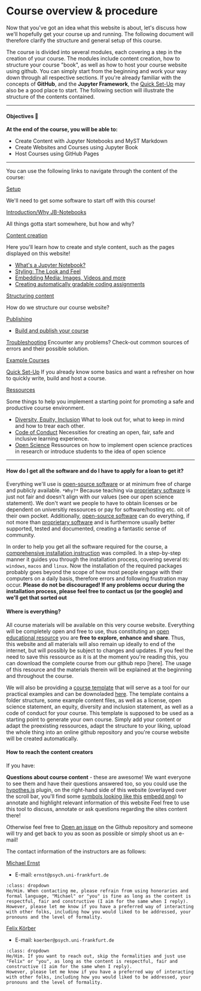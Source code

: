 # Course overview & procedure

Now that you've got an idea what this website is about, let's discuss how we'll hopefully get your course up and running. The following document will therefore clarify the structure and general setup of this course.

The course is divided into several modules, each covering a step in the creation of your course. The modules include content creation, how to structure your course "book", as well as how to host your course website using github. You can simply start from the beginning and work your way down through all respective sections. If you're already familiar with the concepts of **GitHub**, and the **Jupyter Framework**, the [Quick Set-Up](./10min.ipynb) may also be a good place to start.
The following section will illustrate the structure of the contents contained.
___
#### Objectives 📍

**At the end of the course, you will be able to:**

* Create Content with Jupyter Notebooks and MyST Markdown
* Create Websites and Courses using Jupyter Book
* Host Courses using GitHub Pages
___

You can use the following links to navigate through the content of the course:

[Setup](./setup/setup.ipynb)

We'll need to get some software to start off with this course! 

[Introduction/Why JB-Notebooks](./intro/whyjb.ipynb)

All things gotta start somewhere, but how and why?


[Content creation](./tutorialcontent/writing.ipynb)

Here you'll learn how to create and style content, such as the pages displayed on this website!

- [What's a Jupyter Notebook?](.tutorialcontent/writing/cells)
- [Styling: The Look and Feel](./tutorialcontent/writing/styling)
- [Embedding Media: Images, Videos and more](./tutorialcontent/writing/media)
- [Creating automatically gradable coding assignments](./tutorialcontent/writing/nbgrader)

[Structuring content](./tutorialcontent/structure)

How do we structure our course website?

[Publishing](./tutorialcontent/publishing/publishing)
- [Build and publish your course](./tutorialcontent/publishing/account)

[Troubleshooting](./tutorialcontent/troubleshooting)
Encounter any problems? Check-out common sources of errors and their possible solution.

[Example Courses](./intro/demo)

[Quick Set-Up](./10min.ipynb)
If you already know some basics and want a refresher on how to quickly write, build and host a course. 

[Ressources](./ressources/info)

Some things to help you implement a starting point for promoting a safe and productive course environment. 

- [Diversity, Equity, Inclusion](https://m-earnest.github.io/Python_for_Psychologists_Winter2022/questionnaires.html)
    What to look out for, what to keep in mind and how to trear each other.
- [Code of Conduct](https://m-earnest.github.io/Python_for_Psychologists_Winter2022/CoC.html)
    Necessities for creating an open, fair, safe and inclusive learning experience.
- [Open Science](./openscience/openscience)
    Ressources on how to implement open science practices in research or introduce students to the idea of open science
___


#### How do I get all the software and do I have to apply for a loan to get it?

Everything we'll use is [open-source software](https://en.wikipedia.org/wiki/Open-source_software) or at minimum free of charge and publicly available. 
`*Why?*` Because teaching via [proprietary software](https://en.wikipedia.org/wiki/Proprietary_software) is just not fair and doesn't align with our values (see our open science statement). We don't want we people to have to obtain licenses or be dependent on universitiy ressources or pay for software/hosting etc. oit of their own pocket. Additionally, [open-source software](https://en.wikipedia.org/wiki/Open-source_software) can do everything, if not more than [proprietary software](https://en.wikipedia.org/wiki/Proprietary_software) and is furthermore usually better supported, tested and documented, creating a fantastic sense of community. 

In order to help you get all the software required for the course, a [comprehensive installation instruction](./setup/setup.ipynb) was compiled. In a step-by-step manner it guides you through the installation process, covering several `OS`: `windows`, `macos` and `linux`. Now the installation of the required packages probably goes beyond the scope of how most people engage with their computers on a daily basis, therefore errors and following frustration may occur.
 **Please do not be discouraged! If any problems occur during the installation process, please feel free to contact us (or the google) and we'll get that sorted out**


#### Where is everything?

All course materials will be available on this very course website. Everything will be completely open and free to use, thus constituting an [open educational resource](https://en.wikipedia.org/wiki/Open_educational_resources) you are **free to explore, enhance and share**. Thus, this website and all materials will also remain up ideally to end of the internet, but will possibly be subject to changes and updates. If you feel the need to save this ressource as it is at the moment you're reading this, you can download the complete course from our github repo [here]. The usage of this resource and the materials therein will be explained at the beginning and throughout the course.

We will also be providing a [course template](https://github.com/M-earnest/course_template_diler) that will serve as a tool for our practical examples and can be downoladed [here](https://github.com/M-earnest/course_template_diler/archive/refs/heads/master.zip). The template contains a folder structure, some example content files, as well as a license, open science statement, an equity, diversity and inclusion statement, as well as a code of conduct for your course.
This template is supposed to be used as a starting point to generate your own course. Simply add your content or adapt the preexisting ressources, adapt the structure to your liking, upload the whole thing into an online github repository and you're course website will be created automatically.



#### How to reach the content creators


If you have:

**Questions about course content** - these are awesome! We want everyone to see them and have their questions answered too, so you could use the [hypothes.is](https://web.hypothes.is/) plugin, on the right-hand side of this website (overlayed over the scroll bar, you'll find some [symbols looking like this]() [embedd png]()) to annotate and highlight relevant information of this website Feel free to use this tool to discuss, annotate or ask questions regarding the sites content there!

Otherwise feel free to [Open an issue]() on the Github repository and someone will try and get back to you as soon as possible or simply shoot us an e-mail!

The contact information of the instructors are as follows:

[Michael Ernst](https://github.com/M-earnest)

- E-mail: `ernst@psych.uni-frankfurt.de`

```{admonition} How to address one another?
:class: dropdown
He/Him. When contacting me, please refrain from using honoraries and formal language, "Michael" or "you" is fine as long as the content is respectful, fair and constructive (I aim for the same when I reply).
However, please let me know if you have a preferred way of interacting with other folks, including how you would liked to be addressed, your pronouns and the level of formality.
```

[Felix Körber](https://github.com/felixkoerber)

- E-mail: `koerber@psych.uni-frankfurt.de`

```{admonition} How to address one another?
:class: dropdown
He/Him. If you want to reach out, skip the formalities and just use "Felix" or "you", as long as the content is respectful, fair and constructive (I aim for the same when I reply).
However, please let me know if you have a preferred way of interacting with other folks, including how you would liked to be addressed, your pronouns and the level of formality.
```
